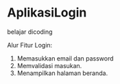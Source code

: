 # AplikasiLogin
belajar dicoding

Alur Fitur Login:
1. Memasukkan email dan password
2. Memvalidasi masukan.
3. Menampilkan halaman beranda.
